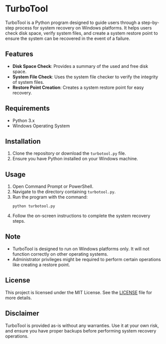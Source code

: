 # TurboTool

TurboTool is a Python program designed to guide users through a step-by-step process for system recovery on Windows platforms. It helps users check disk space, verify system files, and create a system restore point to ensure the system can be recovered in the event of a failure.

## Features

- **Disk Space Check**: Provides a summary of the used and free disk space.
- **System File Check**: Uses the system file checker to verify the integrity of system files.
- **Restore Point Creation**: Creates a system restore point for easy recovery.

## Requirements

- Python 3.x
- Windows Operating System

## Installation

1. Clone the repository or download the `turbotool.py` file.
2. Ensure you have Python installed on your Windows machine.

## Usage

1. Open Command Prompt or PowerShell.
2. Navigate to the directory containing `turbotool.py`.
3. Run the program with the command:
   ```bash
   python turbotool.py
   ```
4. Follow the on-screen instructions to complete the system recovery steps.

## Note

- TurboTool is designed to run on Windows platforms only. It will not function correctly on other operating systems.
- Administrator privileges might be required to perform certain operations like creating a restore point.

## License

This project is licensed under the MIT License. See the [LICENSE](LICENSE) file for more details.

## Disclaimer

TurboTool is provided as-is without any warranties. Use it at your own risk, and ensure you have proper backups before performing system recovery operations.